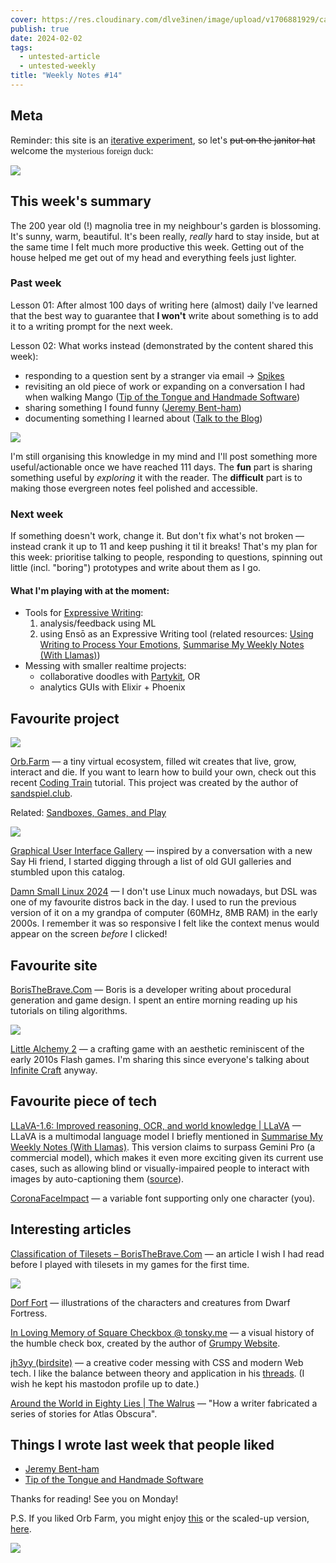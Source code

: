 ```yaml
---
cover: https://res.cloudinary.com/dlve3inen/image/upload/v1706881929/card-54_piahrc.webp
publish: true
date: 2024-02-02
tags:
  - untested-article
  - untested-weekly
title: "Weekly Notes #14"
---
```

## Meta

Reminder: this site is an [iterative experiment](<../../../111>), so let's ~~put on the janitor hat~~ welcome the <span style='font-family:cursive'>mysterious foreign duck</span>:

![](54/foreign-duck.webp)
## This week's summary

The 200 year old (!) magnolia tree in my neighbour's garden is blossoming. It's sunny, warm, beautiful. It's been really, *really* hard to stay inside, but at the same time I felt much more productive this week. Getting out of the house helped me get out of my head and everything feels just lighter.

### Past week

Lesson 01: After almost 100 days of writing here (almost) daily I've learned that the best way to guarantee that **I won't** write about something is to add it to a writing prompt for the next week.

Lesson 02: What works instead (demonstrated by the content shared this week):

- responding to a question sent by a stranger via email → [Spikes](<../../../Spikes>)
- revisiting an old piece of work or expanding on a conversation I had when walking Mango ([Tip of the Tongue and Handmade Software](<../../../Tip of the Tongue and Handmade Software>))
- sharing something I found funny ([Jeremy Bent-ham](<../../../Jeremy Bent-ham>))
- documenting something I learned about ([Talk to the Blog](<../../../Talk to the Blog>))

![](54/tip-of-the-tongue.webp)

I'm still organising this knowledge in my mind and I'll post something more useful/actionable once we have reached 111 days. The **fun** part is sharing something useful by *exploring* it with the reader. The **difficult** part is to making those evergreen notes feel polished and accessible.

### Next week

If something doesn't work, change it. But don't fix what's not broken — instead crank it up to 11 and keep pushing it til it breaks! That's my plan for this week: prioritise talking to people, responding to questions, spinning out little (incl. "boring") prototypes and write about them as I go.

#### What I'm playing with at the moment:

- Tools for [Expressive Writing](<../../../Expressive Writing>): 
	1. analysis/feedback using ML 
	2. using Ensō as an Expressive Writing tool (related resources: [Using Writing to Process Your Emotions](<../../../Using Writing to Process Your Emotions>), [Summarise My Weekly Notes (With Llamas)](<../../../Summarise My Weekly Notes (With Llamas)>))
- Messing with smaller realtime projects:
	- collaborative doodles with [Partykit](https://www.partykit.io), OR
	- analytics GUIs with Elixir + Phoenix
## Favourite project

![](54/orb-farm.webp)

[Orb.Farm](https://orb.farm) — a tiny virtual ecosystem, filled wit creates that live, grow, interact and die. If you want to learn how to build your own, check out this recent [Coding Train](https://www.youtube.com/watch?v=L4u7Zy_b868) tutorial. This project was created by the author of [sandspiel.club](https://sandspiel.club). <span id="^509a5d" class="link-marker"></span>

Related: [Sandboxes, Games, and Play](<../../../Sandboxes, Games, and Play>)

![](54/hypercard-gui.webp)

[Graphical User Interface Gallery](http://toastytech.com/guis/) — inspired by a conversation with a new Say Hi friend, I started digging through a list of old GUI galleries and stumbled upon this catalog.

[Damn Small Linux 2024](https://www.damnsmalllinux.org) — I don't use Linux much nowadays, but DSL was one of my favourite distros back in the day. I used to run the previous version of it on a my grandpa of computer (60MHz, 8MB RAM) in the early 2000s. I remember it was so responsive I felt like the context menus would appear on the screen *before* I clicked!
## Favourite site

[BorisTheBrave.Com](https://www.boristhebrave.com) — Boris is a developer writing about procedural generation and game design. I spent an entire morning reading up his tutorials on tiling algorithms. 

![](54/little-alchemy.webp)

[Little Alchemy 2](https://littlealchemy2.com) — a crafting game with an aesthetic reminiscent of the early 2010s Flash games. I'm sharing this since everyone's talking about [Infinite Craft](https://neal.fun/infinite-craft/) anyway.


## Favourite piece of tech

[LLaVA-1.6: Improved reasoning, OCR, and world knowledge | LLaVA](https://llava-vl.github.io/blog/2024-01-30-llava-1-6/) — LLaVA is a multimodal language model I briefly mentioned in [Summarise My Weekly Notes (With Llamas)](<../../../Summarise My Weekly Notes (With Llamas)>). This version claims to surpass Gemini Pro (a commercial model), which makes it even more exciting given its current use cases, such as allowing blind or visually-impaired people to interact with images by auto-captioning them ([source](https://2mb.codes/~cmb/ollama-bot/)).

[CoronaFaceImpact](https://v-fonts.com/fonts/coronafaceimpact) — a variable font supporting only one character (you).

## Interesting articles

[Classification of Tilesets – BorisTheBrave.Com](https://www.boristhebrave.com/2021/11/14/classification-of-tilesets/) — an article I wish I had read before I played with tilesets in my games for the first time.

![](54/dwarf-fortress-drawn.webp)

[Dorf Fort](https://www.androidarts.com/df/dorf.htm) — illustrations of the characters and creatures from Dwarf Fortress.

[In Loving Memory of Square Checkbox @ tonsky.me](https://tonsky.me/blog/checkbox/) — a visual history of the humble check box, created by the author of [Grumpy Website](https://grumpy.website).

[jh3yy (birdsite)](https://twitter.com/jh3yy) — a creative coder messing with CSS and modern Web tech. I like the balance between theory and application in his [threads](https://twitter.com/jh3yy/status/1748283435435835684). (I wish he kept his mastodon profile up to date.)

[Around the World in Eighty Lies | The Walrus](https://thewalrus.ca/around-the-world-in-eighty-lies/) — "How a writer fabricated a series of stories for Atlas Obscura".


## Things I wrote last week that people liked

- [Jeremy Bent-ham](<../../../Jeremy Bent-ham>)
- [Tip of the Tongue and Handmade Software](<../../../Tip of the Tongue and Handmade Software>)

Thanks for reading! See you on Monday!



P.S. If you liked Orb Farm, you might enjoy [this](https://www.youtube.com/watch?v=woSFGeMpoxI) or the scaled-up version, [here](https://www.youtube.com/watch?v=-q7z8sm5UaM).









![](54/footer-beetles-tiny-cinema.webp)

